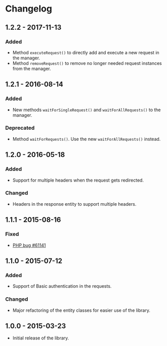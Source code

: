 # Changelog

## 1.2.2 - 2017-11-13

### Added

- Method `executeRequest()` to directly add and execute a new request in the manager.
- Method `removeRequest()` to remove no longer needed request instances from the manager.

## 1.2.1 - 2016-08-14

### Added

- New methods `waitForSingleRequest()` and `waitForAllRequests()` to the manager.

### Deprecated

- Method `waitForRequests()`. Use the new `waitForAllRequests()` instead.

## 1.2.0 - 2016-05-18

### Added

- Support for multiple headers when the request gets redirected.

### Changed

- Headers in the response entity to support multiple headers.

## 1.1.1 - 2015-08-16

### Fixed

- [PHP bug #61141](https://bugs.php.net/bug.php?id=61141) 

## 1.1.0 - 2015-07-12

### Added

- Support of Basic authentication in the requests.

### Changed

- Major refactoring of the entity classes for easier use of the library.

## 1.0.0 - 2015-03-23

- Initial release of the library.

